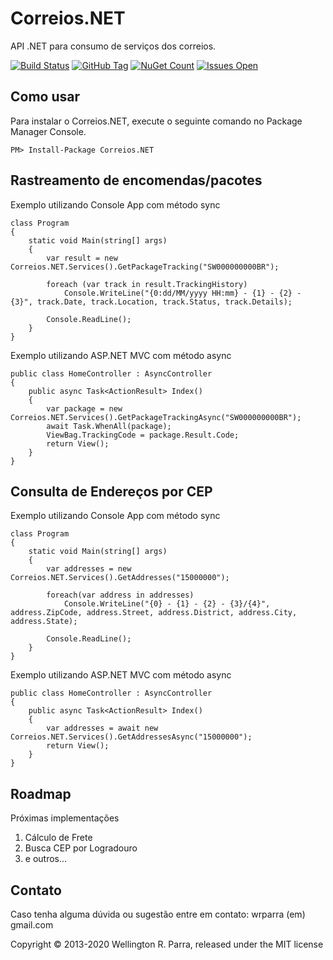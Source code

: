Correios.NET
================================
API .NET para consumo de serviços dos correios.

[![Build Status](https://img.shields.io/appveyor/ci/wrparra/correios-net.svg?style=flat-square)](https://ci.appveyor.com/project/wrparra/correios-net)
[![GitHub Tag](https://img.shields.io/github/tag/wrparra/Correios.NET.svg?style=flat-square)](https://github.com/wrparra/Correios.NET/releases)
[![NuGet Count](https://img.shields.io/nuget/dt/Correios.NET.svg?style=flat-square)](https://www.nuget.org/packages/Correios.NET/)
[![Issues Open](https://img.shields.io/github/issues/wrparra/Correios.NET.svg?style=flat-square)](https://github.com/wrparra/Correios.NET/issues)

Como usar
-------------------------
Para instalar o Correios.NET, execute o seguinte comando no Package Manager Console.

	PM> Install-Package Correios.NET


Rastreamento de encomendas/pacotes
-------------------------
Exemplo utilizando Console App com método sync

	class Program
    {
        static void Main(string[] args)
        {
            var result = new Correios.NET.Services().GetPackageTracking("SW000000000BR");

            foreach (var track in result.TrackingHistory)
                Console.WriteLine("{0:dd/MM/yyyy HH:mm} - {1} - {2} - {3}", track.Date, track.Location, track.Status, track.Details);

            Console.ReadLine();
        }
    }
	
Exemplo utilizando ASP.NET MVC com método async

	public class HomeController : AsyncController
    {
        public async Task<ActionResult> Index()
        {
            var package = new Correios.NET.Services().GetPackageTrackingAsync("SW000000000BR");
            await Task.WhenAll(package);
            ViewBag.TrackingCode = package.Result.Code;
            return View();
        }
    }

Consulta de Endereços por CEP
-------------------------
Exemplo utilizando Console App com método sync

	class Program
    {
        static void Main(string[] args)
        {
            var addresses = new Correios.NET.Services().GetAddresses("15000000");

            foreach(var address in addresses)
                Console.WriteLine("{0} - {1} - {2} - {3}/{4}", address.ZipCode, address.Street, address.District, address.City, address.State);
            
            Console.ReadLine();
        }
    }
	
Exemplo utilizando ASP.NET MVC com método async

	public class HomeController : AsyncController
    {
        public async Task<ActionResult> Index()
        {
            var addresses = await new Correios.NET.Services().GetAddressesAsync("15000000");            
            return View();
        }
    }

	
Roadmap
-------------------------
Próximas implementações

1. Cálculo de Frete
2. Busca CEP por Logradouro
3. e outros...
	
Contato
-------------------------

Caso tenha alguma dúvida ou sugestão entre em contato: wrparra (em) gmail.com

Copyright © 2013-2020 Wellington R. Parra, released under the MIT license